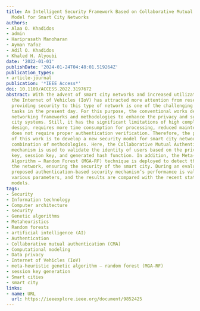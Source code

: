 ```yaml
---
title: An Intelligent Security Framework Based on Collaborative Mutual Authentication
  Model for Smart City Networks
authors:
- Alaa O. Khadidos
- admin
- Hariprasath Manoharan
- Ayman Yafoz
- Adil O. Khadidos
- Khaled H. Alyoubi
date: '2022-01-01'
publishDate: '2024-01-24T04:48:01.519264Z'
publication_types:
- article-journal
publication: '*IEEE Access*'
doi: 10.1109/ACCESS.2022.3197672
abstract: With the advent of smart city networks and increased utilization of vehicles,
  the Internet of Vehicles (IoV) has attracted more attention from researchers. But,
  providing security to this type of network is one of the challenging and demanding
  tasks in the present day. For this purpose, the conventional works developed many
  networking frameworks and methodologies to enhance the privacy and security of smart
  city systems. Still, it has the significant limitations of high complexity in algorithm
  design, requires more time consumption for processing, reduced maintenance, and
  does not require proper authentication verification. Therefore, the primary purpose
  of this work is to develop a new security model for smart city networks using a
  combination of methodologies. Here, the Collaborative Mutual Authentication (CMA)
  mechanism is used to validate the identity of users based on the private key, public
  key, session key, and generated hash function. In addition, the Meta-heuristic Genetic
  Algorithm – Random Forest (MGA-RF) technique is deployed to detect the attacks in
  the network, ensuring the security of the smart city. During an evaluation, the
  proposed authentication-based security mechanism’s performance is validated using
  various parameters, and the results are compared with the recent state-of-the-art
  models.
tags:
- Security
- Information technology
- Computer architecture
- security
- Genetic algorithms
- Metaheuristics
- Random forests
- artificial intelligence (AI)
- Authentication
- Collaborative mutual authentication (CMA)
- Computational modeling
- Data privacy
- Internet of Vehicles (IoV)
- meta-heuristic genetic algorithm – random forest (MGA-RF)
- session key generation
- Smart cities
- smart city
links:
- name: URL
  url: https://ieeexplore.ieee.org/document/9852425
---
```

